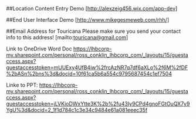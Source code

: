 ##Location Content Entry Demo
[http://alexzeig456.wix.com/app-dev]

##End User Interface Demo
[http://www.mikegesmeweb.com/rhh/]

##Email Address for Touricana
Please make sure you send your contact info to this address!
[mailto:touricana@gmail.com]

Link to OneDrive Word Doc
https://lhbcorp-my.sharepoint.com/personal/ross_conklin_lhbcorp_com/_layouts/15/guestaccess.aspx?guestaccesstoken=mUUExy4UfB4iw%2frcAzNR7q7df6aXLo%2f6M%2fDF%2bASn%2bns%3d&docid=10f61ca5b6a554c9795687454c1ef7504 


Linke to PPT: https://lhbcorp-my.sharepoint.com/personal/ross_conklin_lhbcorp_com/_layouts/15/guestaccess.aspx?guestaccesstoken=jLVKioDWxYtte3K%2b%2fu43Iy9CPd4gnoFGtOuQX7y9YgU%3d&docid=2_1f1d784c1c3e34c9484e61a081eeec35f
